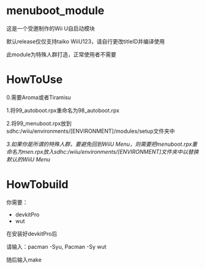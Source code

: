 # menuboot_module
这是一个受邀制作的Wii U自启动模块

默认release仅仅支持taiko WiiU123，请自行更改titleID并编译使用

此module为特殊人群打造，正常使用者不需要

# HowToUse
0.需要Aroma或者Tiramisu

1.将99_autoboot.rpx重命名为98_autoboot.rpx

2.将99_menuboot.rpx放到sdhc:/wiiu/environments/[ENVIRONMENT]/modules/setup文件夹中

*3.如果你是所谓的特殊人群，要避免回到WiiU Menu，则需要把menuboot.rpx重命名为men.rpx放入sdhc:/wiiu/environments/[ENVIRONMENT]文件夹中以替换默认的WiiU Menu*
# HowTobuild
你需要：
- devkitPro
- wut

在安装好devkitPro后

请输入：pacman -Syu, Pacman -Sy wut

随后输入make
